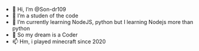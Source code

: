 - 👋 Hi, I’m @Son-dr109
- 👀 I’m a studen of the code
- 🌱 I’m currently learning NodeJS, python but I learning Nodejs more than python
- 💞️ So my dream is a Coder
- 📫 Hm, i played minecraft since 2020

<!---
Son-dr109/Son-dr109 is a ✨ special ✨ repository because its `README.md` (this file) appears on your GitHub profile.
You can click the Preview link to take a look at your changes.
--->
